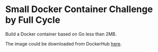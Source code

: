 # Small Docker Container Challenge by Full Cycle

Build a Docker container based on Go less than 2MB.

The image could be downloaded from DockerHub [here](https://hub.docker.com/repository/docker/mateusp251/golang_image).